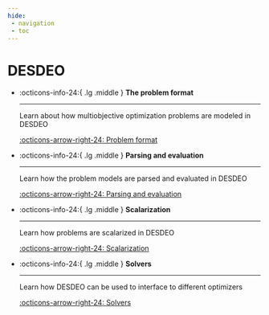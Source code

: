 ```yaml
---
hide:
 - navigation
 - toc
---
```

# DESDEO

<div class="grid cards" markdown>

-   :octicons-info-24:{ .lg .middle } __The problem format__

    ---

    Learn about how multiobjective optimization problems are modeled in DESDEO

    [:octicons-arrow-right-24: Problem format](./problem_format.md)

-   :octicons-info-24:{ .lg .middle } __Parsing and evaluation__

    ---

    Learn how the problem models are parsed and evaluated in DESDEO

    [:octicons-arrow-right-24: Parsing and evaluation](./parsing_and_evaluating.md)

-   :octicons-info-24:{ .lg .middle } __Scalarization__

    ---

    Learn how problems are scalarized in DESDEO

    [:octicons-arrow-right-24: Scalarization](./scalarization.md)

-   :octicons-info-24:{ .lg .middle } __Solvers__

    ---

    Learn how DESDEO can be used to interface to different optimizers

    [:octicons-arrow-right-24: Solvers](./solvers.md)

</div>